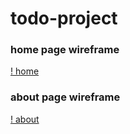 # todo-project

### home page wireframe

[! home](img/home.png)

### about page wireframe

[! about](img/home.png)
